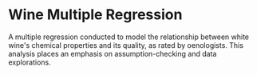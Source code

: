 # Wine Multiple Regression
A multiple regression conducted to model the relationship between white wine's chemical properties and its quality, as rated by oenologists. This analysis places an emphasis on assumption-checking and data explorations.
